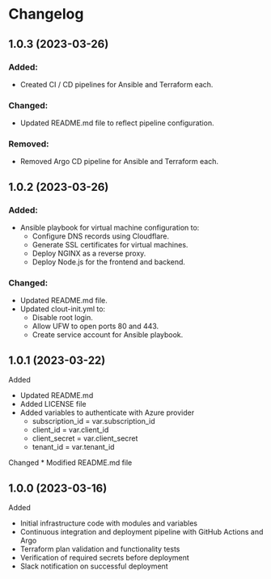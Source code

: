 # Changelog

## 1.0.3 (2023-03-26)
### Added:
* Created CI / CD pipelines for Ansible and Terraform each.

### Changed:
* Updated README.md file to reflect pipeline configuration.

### Removed:
* Removed Argo CD pipeline for Ansible and Terraform each.

## 1.0.2 (2023-03-26)
### Added:
* Ansible playbook for virtual machine configuration to:
    * Configure DNS records using Cloudflare.
    * Generate SSL certificates for virtual machines.
    * Deploy NGINX as a reverse proxy.
    * Deploy Node.js for the frontend and backend.

### Changed:
* Updated README.md file.
* Updated clout-init.yml to:
    * Disable root login.
    * Allow UFW to open ports 80 and 443.
    * Create service account for Ansible playbook.

## 1.0.1 (2023-03-22)
Added
* Updated README.md
* Added LICENSE file
* Added variables to authenticate with Azure provider
    * subscription_id = var.subscription_id
    * client_id       = var.client_id
    * client_secret   = var.client_secret
    * tenant_id       = var.tenant_id

Changed
    * Modified README.md file

## 1.0.0 (2023-03-16)
Added

* Initial infrastructure code with modules and variables
* Continuous integration and deployment pipeline with GitHub Actions and Argo
* Terraform plan validation and functionality tests
* Verification of required secrets before deployment
* Slack notification on successful deployment